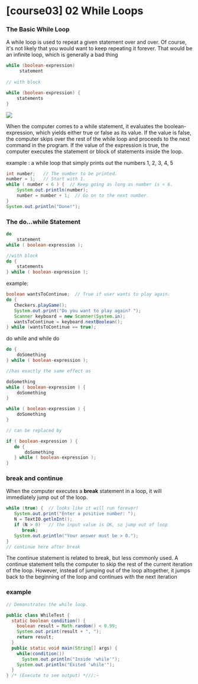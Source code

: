 # \[course03] 02 While Loops

### The Basic While Loop

A while loop is used to repeat a given statement over and over. Of course, it's not likely that you would want to keep repeating it forever. That would be an infinite loop, which is generally a bad thing

```java
while (boolean-expression)
     statement
     
// with block

while (boolean-expression) {
    statements
}
```

![](https://ossp.pengjunjie.com/mweb/16379470189559.jpg)

When the computer comes to a while statement, it evaluates the boolean-expression, which yields either true or false as its value. If the value is false, the computer skips over the rest of the while loop and proceeds to the next command in the program. If the value of the expression is true, the computer executes the statement or block of statements inside the loop.

example : a while loop that simply prints out the numbers 1, 2, 3, 4, 5

```java
int number;   // The number to be printed.
number = 1;   // Start with 1.
while ( number < 6 ) {  // Keep going as long as number is < 6.
    System.out.println(number);
    number = number + 1;  // Go on to the next number.
}
System.out.println("Done!");
```

### The do...while Statement

```java
do
    statement
while ( boolean-expression );

//with block
do {
    statements
} while ( boolean-expression );
```

example:

```java
boolean wantsToContinue;  // True if user wants to play again.
do {
   Checkers.playGame();
   System.out.print("Do you want to play again? ");
   Scanner keyboard = new Scanner(System.in);
   wantsToContinue = keyboard.nextBoolean();
} while (wantsToContinue == true);
```

do while and while do

```java
do {
    doSomething
} while ( boolean-expression );

//has exactly the same effect as

doSomething
while ( boolean-expression ) {
    doSomething
}

while ( boolean-expression ) {
    doSomething
} 

// can be replaced by

if ( boolean-expression ) {
   do {
       doSomething
   } while ( boolean-expression );
}
```

### break and continue

When the computer executes a **break** statement in a loop, it will immediately jump out of the loop.

```java
while (true) {  // looks like it will run forever!
   System.out.print("Enter a positive number: ");
   N = TextIO.getlnInt();
   if (N > 0)   // the input value is OK, so jump out of loop
      break;
   System.out.println("Your answer must be > 0.");
}
// continue here after break
```

The continue statement is related to break, but less commonly used. A continue statement tells the computer to skip the rest of the current iteration of the loop. However, instead of jumping out of the loop altogether, it jumps back to the beginning of the loop and continues with the next iteration

### example

```java
// Demonstrates the while loop.

public class WhileTest {
  static boolean condition() {
    boolean result = Math.random() < 0.99;
    System.out.print(result + ", ");
    return result;
  }
  public static void main(String[] args) {
    while(condition())
      System.out.println("Inside 'while'");
    System.out.println("Exited 'while'");
  }
} /* (Execute to see output) *///:~
```
